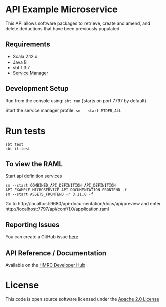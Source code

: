 API Example Microservice
========================
This API allows software packages to retrieve, create and amend, and delete deductions that have been previously populated.

## Requirements
- Scala 2.12.x
- Java 8
- sbt 1.3.7
- [Service Manager](https://github.com/hmrc/service-manager)
 
## Development Setup
 
Run from the console using: `sbt run` (starts on port 7797 by default)
 
Start the service manager profile: `sm --start MTDFB_ALL`
 
# Run tests
```
sbt test
sbt it:test
```

## To view the RAML

Start api definition services

```
sm --start COMBINED_API_DEFINITION API_DEFINITION API_EXAMPLE_MICROSERVICE API_DOCUMENTATION_FRONTEND -f
sm --start ASSETS_FRONTEND -r 3.11.0 -f
```

Go to http://localhost:9680/api-documentation/docs/api/preview and enter http://localhost:7797/api/conf/1.0/application.raml 

## Reporting Issues

You can create a GitHub issue [here](https://github.com/hmrc/other-deductions-api/issues)


## API Reference / Documentation 
Available on the [HMRC Developer Hub](https://developer.service.hmrc.gov.uk/api-documentation)

# License

This code is open source software licensed under the [Apache 2.0 License]("http://www.apache.org/licenses/LICENSE-2.0.html")
